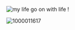 ![my life](https://github.com/user-attachments/assets/910ec09d-b749-41ce-b4dd-a1bfd2d01080)
go on with life !

![1000011617](https://github.com/user-attachments/assets/8665b325-4ad9-48af-8aeb-1ee28e4e7de2)

